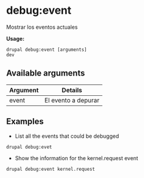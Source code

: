 # debug:event
Mostrar los eventos actuales 

**Usage:**
```
drupal debug:event [arguments]
dev
```

## Available arguments
Argument | Details
---------|-------------
event | El evento a depurar

## Examples
* List all the events that could be debugged
```
drupal debug:evet
```
* Show the information for the kernel.request event
```
drupal debug:event kernel.request
```
